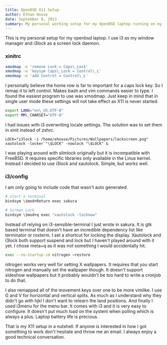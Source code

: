 ```yaml
---
title: OpenBSD X11 Setup
author: Ethan House
date: September 9, 2013
summary: My personal working setup for my OpenBSD laptop running on my Thinkpad x230. All of this can also be found on my [Github](https&#58;//github.com/ehouse/dotfiles).
---
```


This is my personal setup for my openbsd laptop. I use i3 as my window manager
and i3lock as a screen lock daemon.

### xinitrc

``` bash
xmodmap -e 'remove Lock = Caps\_Lock'
xmodmap -e 'keysym Caps\_Lock = Control\_L'
xmodmap -e 'add Control = Control\_L'
```

I personally believe the home row is far to important for a caps lock
key. So I remap it to left control. Makes bash and vim commands easier
to type. I found the easiest program to use was xmodmap. Just keep in
mind that in single user mode these settings will not take effect as X11
is never started.

``` bash
export LANG="en\_US.UTF-8"
export MM\_CHARSET="UTF-8"
```

I had issues with i3 overwriting locale settings. The solution was to
set them in xinit instead of zshrc.

```
LOCK="i3lock -i /home/ehouse/Pictures/Wallpapers/lockscreen.png"
xautolock -locker "\$LOCK" -nowlock "\$LOCK" &
```

I was playing around with slimlock originally but it is incompatible
with FreeBSD. It requires specific libraries only available in the Linux
kernel. Instead I decided to use i3lock and xautolock. Simple, but works
well.

### i3/config

I am only going to include code that wasn't auto generated.

``` bash
# start a terminal
bindsym \$mod+Return exec sakura

# Screen Lock
bindsym \$mod+q exec "xautolock -locknow"
```

Instead of relying on i3-sensible-terminal I just wrote in sakura. It is
gtk based terminal that doesn't have an incredible dependency list like
terminator or roxterm. I set a shortcut for locking the display.
Xautolock and i3lock both support suspend and lock but I haven't played
around with it yet. I chose meta+q as it was not something I would
accidentally hit.

``` bash
exec --no-startup-id nitrogen –restore
```

nitrogen works very well for setting X wallpapers. It requires that you
start nitrogen and manually set the wallpaper though. It doesn't support
sideshow wallpapers but it probably wouldn't be too hard to write a
cronjob to do that.

I also remapped all of the movement keys over one to be more vimlike. I
use G and V for horizontal and vertical splits. As much as I understand
why they didn't go with hjkl I don't want to relearn the land positions.
And finally I used i3menu for the menu bar. It comes with i3 and it is
very easy to configure. It doesn't put much load on the system when
polling which is always a plus. Laptop battery life is precious.

That is my X11 setup in a nutshell. If anyone is interested in how I got
something to work don't hesitate and throw me an email. I always enjoy a
good technical conversation.
